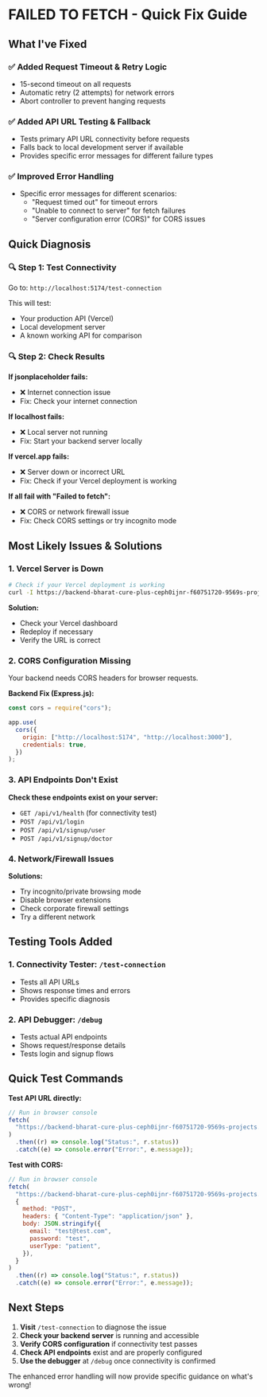 # FAILED TO FETCH - Quick Fix Guide

## What I've Fixed

### ✅ **Added Request Timeout & Retry Logic**

- 15-second timeout on all requests
- Automatic retry (2 attempts) for network errors
- Abort controller to prevent hanging requests

### ✅ **Added API URL Testing & Fallback**

- Tests primary API URL connectivity before requests
- Falls back to local development server if available
- Provides specific error messages for different failure types

### ✅ **Improved Error Handling**

- Specific error messages for different scenarios:
  - "Request timed out" for timeout errors
  - "Unable to connect to server" for fetch failures
  - "Server configuration error (CORS)" for CORS issues

## Quick Diagnosis

### 🔍 **Step 1: Test Connectivity**

Go to: `http://localhost:5174/test-connection`

This will test:

- Your production API (Vercel)
- Local development server
- A known working API for comparison

### 🔍 **Step 2: Check Results**

**If jsonplaceholder fails:**

- ❌ Internet connection issue
- Fix: Check your internet connection

**If localhost fails:**

- ❌ Local server not running
- Fix: Start your backend server locally

**If vercel.app fails:**

- ❌ Server down or incorrect URL
- Fix: Check if your Vercel deployment is working

**If all fail with "Failed to fetch":**

- ❌ CORS or network firewall issue
- Fix: Check CORS settings or try incognito mode

## Most Likely Issues & Solutions

### 1. **Vercel Server is Down**

```bash
# Check if your Vercel deployment is working
curl -I https://backend-bharat-cure-plus-ceph0ijnr-f60751720-9569s-projects.vercel.app/api/v1
```

**Solution:**

- Check your Vercel dashboard
- Redeploy if necessary
- Verify the URL is correct

### 2. **CORS Configuration Missing**

Your backend needs CORS headers for browser requests.

**Backend Fix (Express.js):**

```javascript
const cors = require("cors");

app.use(
  cors({
    origin: ["http://localhost:5174", "http://localhost:3000"],
    credentials: true,
  })
);
```

### 3. **API Endpoints Don't Exist**

**Check these endpoints exist on your server:**

- `GET /api/v1/health` (for connectivity test)
- `POST /api/v1/login`
- `POST /api/v1/signup/user`
- `POST /api/v1/signup/doctor`

### 4. **Network/Firewall Issues**

**Solutions:**

- Try incognito/private browsing mode
- Disable browser extensions
- Check corporate firewall settings
- Try a different network

## Testing Tools Added

### 1. **Connectivity Tester**: `/test-connection`

- Tests all API URLs
- Shows response times and errors
- Provides specific diagnosis

### 2. **API Debugger**: `/debug`

- Tests actual API endpoints
- Shows request/response details
- Tests login and signup flows

## Quick Test Commands

**Test API URL directly:**

```javascript
// Run in browser console
fetch(
  "https://backend-bharat-cure-plus-ceph0ijnr-f60751720-9569s-projects.vercel.app/api/v1"
)
  .then((r) => console.log("Status:", r.status))
  .catch((e) => console.error("Error:", e.message));
```

**Test with CORS:**

```javascript
// Run in browser console
fetch(
  "https://backend-bharat-cure-plus-ceph0ijnr-f60751720-9569s-projects.vercel.app/api/v1/login",
  {
    method: "POST",
    headers: { "Content-Type": "application/json" },
    body: JSON.stringify({
      email: "test@test.com",
      password: "test",
      userType: "patient",
    }),
  }
)
  .then((r) => console.log("Status:", r.status))
  .catch((e) => console.error("Error:", e.message));
```

## Next Steps

1. **Visit** `/test-connection` to diagnose the issue
2. **Check your backend server** is running and accessible
3. **Verify CORS configuration** if connectivity test passes
4. **Check API endpoints** exist and are properly configured
5. **Use the debugger** at `/debug` once connectivity is confirmed

The enhanced error handling will now provide specific guidance on what's wrong!

